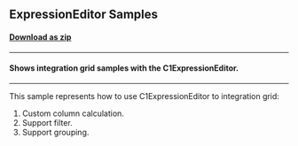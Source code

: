 ## ExpressionEditor Samples
#### [Download as zip](https://grapecity.github.io/DownGit/#/home?url=https://github.com/GrapeCity/ComponentOne-WPF-Samples/tree/master/NET_4.6.2/C1.WPF.ExpressionEditor/CS/ExpressionEditorSamples/ExpressionEditorSamples)
____
#### Shows integration grid samples with the C1ExpressionEditor.
____
This sample represents how to use C1ExpressionEditor to integration grid:

1) Custom column calculation.
2) Support filter.
3) Support grouping.
